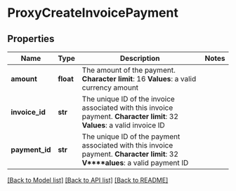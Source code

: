 # ProxyCreateInvoicePayment

## Properties
Name | Type | Description | Notes
------------ | ------------- | ------------- | -------------
**amount** | **float** |  The amount of the payment. **Character limit**: 16 **Values**: a valid currency amount  | 
**invoice_id** | **str** |  The unique ID of the invoice associated with this invoice payment. **Character limit**: 32 **Values**: a valid invoice ID  | 
**payment_id** | **str** |  The unique ID of the payment associated with this invoice payment. **Character limit**: 32 **V****alues**: a valid payment ID  | 

[[Back to Model list]](../README.md#documentation-for-models) [[Back to API list]](../README.md#documentation-for-api-endpoints) [[Back to README]](../README.md)

